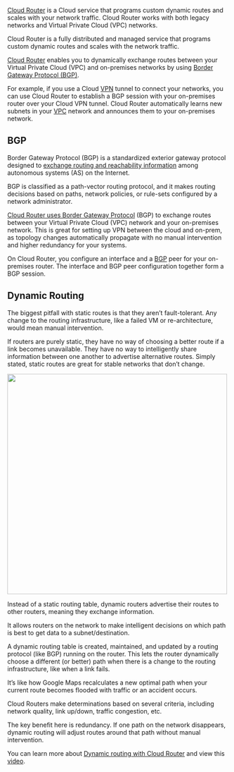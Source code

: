 [Cloud Router](https://cloud.google.com/network-connectivity/docs/router) is a Cloud service that programs custom dynamic routes and scales with your network traffic. Cloud Router works with both legacy networks and Virtual Private Cloud (VPC) networks.

Cloud Router is a fully distributed and managed service that programs custom dynamic routes and scales with the network traffic. 

[Cloud Router](https://cloud.google.com/network-connectivity/docs/router)  enables you to dynamically exchange routes between your Virtual Private Cloud (VPC) and on-premises networks by using [Border Gateway Protocol (BGP)](https://www.wikipedia.org/wiki/Border_Gateway_Protocol). 

For example, if you use a Cloud [VPN](VPN) tunnel to connect your networks, you can use Cloud Router to establish a BGP session with your on-premises router over your Cloud VPN tunnel. Cloud Router automatically learns new subnets in your [VPC](VPC) network and announces them to your on-premises network.





## BGP



Border Gateway Protocol (BGP) is a standardized exterior gateway protocol designed to [exchange routing and reachability information](https://www.youtube.com/watch?v=_Z29ZzKeZHc) among autonomous systems (AS) on the Internet. 

BGP is classified as a path-vector routing protocol, and it makes routing decisions based on paths, network policies, or rule-sets configured by a network administrator.


[Cloud Router uses Border Gateway Protocol](https://cloud.google.com/network-connectivity/docs/router/how-to/configuring-bgp) (BGP) to exchange routes between your Virtual Private Cloud (VPC) network and your on-premises network.  This is great for setting up VPN between the cloud and on-prem, as topology changes automatically propagate with no manual intervention and higher redundancy for your systems.

On Cloud Router, you configure an interface and a [BGP](https://en.wikipedia.org/wiki/Border_Gateway_Protocol) peer for your on-premises router. The interface and BGP peer configuration together form a BGP session.





## Dynamic Routing

The biggest pitfall with static routes is that they aren’t fault-tolerant. Any change to the routing infrastructure, like a failed VM or re-architecture, would mean manual intervention. 

If routers are purely static, they have no way of choosing a better route if a link becomes unavailable. They have no way to intelligently share information between one another to advertise alternative routes. Simply stated, static routes are great for stable networks that don’t change.

<img src="https://miro.medium.com/max/5400/1*yZclHkU5wb-xTGj8fhb24w.png" width="500">


Instead of a static routing table, dynamic routers advertise their routes to other routers, meaning they exchange information. 

It allows routers on the network to make intelligent decisions on which path is best to get data to a subnet/destination. 

A dynamic routing table is created, maintained, and updated by a routing protocol (like BGP) running on the router. This lets the router dynamically choose a different (or better) path when there is a change to the routing infrastructure, like when a link fails. 

It’s like how Google Maps recalculates a new optimal path when your current route becomes flooded with traffic or an accident occurs. 

Cloud Routers make determinations based on several criteria, including network quality, link up/down, traffic congestion, etc. 

The key benefit here is redundancy. If one path on the network disappears, dynamic routing will adjust routes around that path without manual intervention.

You can learn more about [Dynamic routing with Cloud Router](https://medium.com/google-cloud/dynamic-routing-with-cloud-router-9ff5c362d833) and view this [video](https://www.youtube.com/watch?v=K_xb_j46YOk).


